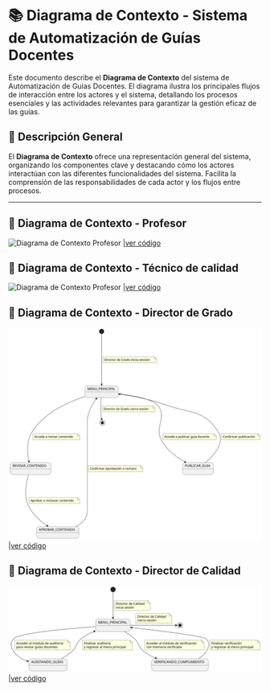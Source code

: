 # 📚 Diagrama de Contexto - Sistema de Automatización de Guías Docentes  

Este documento describe el **Diagrama de Contexto** del sistema de Automatización de Guías Docentes. El diagrama ilustra los principales flujos de interacción entre los actores y el sistema, detallando los procesos esenciales y las actividades relevantes para garantizar la gestión eficaz de las guías.  

## 📝 Descripción General  

El **Diagrama de Contexto** ofrece una representación general del sistema, organizando los componentes clave y destacando cómo los actores interactúan con las diferentes funcionalidades del sistema. Facilita la comprensión de las responsabilidades de cada actor y los flujos entre procesos.  

---  

## 📘 Diagrama de Contexto - Profesor
![Diagrama de Contexto Profesor](/images/modelosUML/DiagramasContexto/DiagramaDeContextoProfesor.svg) |[ver código](/CasosDeUso/diagramaDeContexto/DiagramaDeContextoProfesor.puml)

## 📘 Diagrama de Contexto - Técnico de calidad
![Diagrama de Contexto Profesor](/images/modelosUML/DiagramasContexto/DiagramaDeContextoTecnico.svg) |[ver código](/CasosDeUso/diagramaDeContexto/DiagramaDeContextoTecnico.puml)


## 📘 Diagrama de Contexto - Director de Grado
![Diagrama de Contexto Profesor](/images/modelosUML/DiagramasContexto/DiagramaDeContextoDirectorDeGrado.svg) |[ver código](/CasosDeUso/diagramaDeContexto/DiagramaDeContextoDirectorDeGrado.puml)


## 📘 Diagrama de Contexto - Director de Calidad
![Diagrama de Contexto Profesor](/images/modelosUML/DiagramasContexto/DiagramaDeContextoDirectorCalidad.svg) |[ver código](/CasosDeUso/diagramaDeContexto/DiagramaDeContextoDirectorCalidad.puml)

